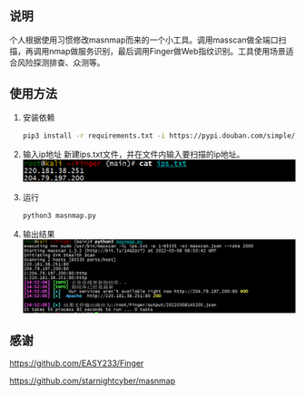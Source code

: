 ## 说明
个人根据使用习惯修改masnmap而来的一个小工具。调用masscan做全端口扫描，再调用nmap做服务识别，最后调用Finger做Web指纹识别。工具使用场景适合风险探测排查、众测等。


## 使用方法
1. 安装依赖
   ```bash
   pip3 install -r requirements.txt -i https://pypi.douban.com/simple/
   ```
2. 输入ip地址
新建ips.txt文件，并在文件内输入要扫描的ip地址。
![](images/2022-03-08-14-54-01.png)

3. 运行
   ```bash
   python3 masnmap.py
   ```
4. 输出结果
![](images/2022-03-08-14-53-47.png)


## 感谢
https://github.com/EASY233/Finger

https://github.com/starnightcyber/masnmap
